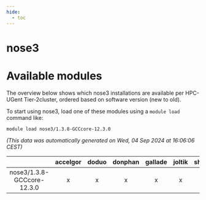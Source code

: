 ```yaml
---
hide:
  - toc
---
```


nose3
=====

# Available modules


The overview below shows which nose3 installations are available per HPC-UGent Tier-2cluster, ordered based on software version (new to old).

To start using nose3, load one of these modules using a `module load` command like:

```shell
module load nose3/1.3.8-GCCcore-12.3.0
```

*(This data was automatically generated on Wed, 04 Sep 2024 at 16:06:06 CEST)*  

| |accelgor|doduo|donphan|gallade|joltik|shinx|skitty|
| :---: | :---: | :---: | :---: | :---: | :---: | :---: | :---: |
|nose3/1.3.8-GCCcore-12.3.0|x|x|x|x|x|x|x|
